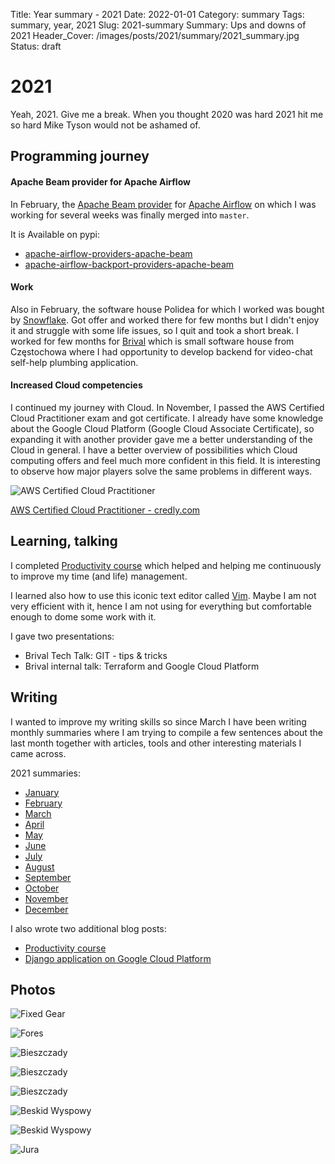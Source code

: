 Title: Year summary - 2021
Date: 2022-01-01
Category: summary
Tags: summary, year, 2021
Slug: 2021-summary
Summary: Ups and downs of 2021
Header_Cover: /images/posts/2021/summary/2021_summary.jpg
Status: draft

# 2021

Yeah, 2021. Give me a break. When you thought 2020 was hard 2021 hit me so hard Mike Tyson would not be ashamed of.

## Programming journey

#### Apache Beam provider for Apache Airflow

In February, the [Apache Beam provider](https://github.com/apache/airflow/pull/12814) for [Apache Airflow](https://github.com/apache/airflow)
on which I was working for several weeks was finally merged into `master`.

It is Available on pypi:

- [apache-airflow-providers-apache-beam](https://pypi.org/project/apache-airflow-providers-apache-beam/)
- [apache-airflow-backport-providers-apache-beam](https://pypi.org/project/apache-airflow-backport-providers-apache-beam/)

#### Work

Also in February, the software house Polidea for which I worked was bought by [Snowflake](https://www.snowflake.com/).
Got offer and worked there for few months but I didn't enjoy it and struggle with some life issues, so I quit and took a short break.
I worked for few months for [Brival](https://www.brival.co/) which is small software house from Częstochowa where I had
opportunity to develop backend for video-chat self-help plumbing application.

#### Increased Cloud competencies

I continued my journey with Cloud.
In November, I passed the AWS Certified Cloud Practitioner exam and got certificate.
I already have some knowledge about the Google Cloud Platform (Google Cloud Associate Certificate),
so expanding it with another provider gave me a better understanding of the Cloud in general.
I have a better overview of possibilities which Cloud computing offers and feel much more confident in this field.
It is interesting to observe how major players solve the same problems in different ways.

<img src="{static}/images/posts/2021/aws-certified-cloud-practitioner.png" alt="AWS Certified Cloud Practitioner" style="display: block; margin-left: auto; margin-right: auto;">

[AWS Certified Cloud Practitioner - credly.com](https://www.credly.com/badges/b3b3b1ac-43da-4715-95ca-3c4881c94473/public_url)

## Learning, talking

I completed [Productivity course]({filename}/posts/2021_04_15_productivity.md) which helped and helping me continuously
to improve my time (and life) management.

I learned also how to use this iconic text editor called [Vim](https://www.vim.org/).
Maybe I am not very efficient with it, hence I am not using for everything but comfortable enough to dome some work with it.

I gave two presentations:

- Brival Tech Talk: GIT - tips & tricks
- Brival internal talk: Terraform and Google Cloud Platform

## Writing

I wanted to improve my writing skills so since March I have been writing monthly summaries where I am trying to compile
a few sentences about the last month together with articles, tools and other interesting materials I came across.

2021 summaries:

- [January]({filename}/posts/2021_01_31_january_links.md)
- [February]({filename}/posts/2021_02_28_february_links.md)
- [March]({filename}/posts/2021_03_31_march_links.md)
- [April]({filename}/posts/2021_04_30_april_links.md)
- [May]({filename}/posts/2021_05_31_may_links.md)
- [June]({filename}/posts/2021_06_30_june_links.md)
- [July]({filename}/posts/2021_07_31_july_links.md)
- [August]({filename}/posts/2021_08_31_august_links.md)
- [September]({filename}/posts/2021_09_30_september_links.md)
- [October]({filename}/posts/2021_10_31_october_links.md)
- [November]({filename}/posts/2021_11_30_november_links.md)
- [December]({filename}/posts/2021_12_31_december_links.md)

I also wrote two additional blog posts:

- [Productivity course]({filename}/posts/2021_04_15_productivity.md)
- [Django application on Google Cloud Platform]({filename}/posts/2021_12_30_django_on_gcp.md)

## Photos

![Fixed Gear]({static}/images/posts/2021/summary/010.jpg)

![Fores]({static}/images/posts/2021/summary/020.jpg)

![Bieszczady]({static}/images/posts/2021/summary/030.jpg)

![Bieszczady]({static}/images/posts/2021/summary/031.jpg)

![Bieszczady]({static}/images/posts/2021/summary/032.jpg)

![Beskid Wyspowy]({static}/images/posts/2021/summary/040.jpg)

![Beskid Wyspowy]({static}/images/posts/2021/summary/041.jpg)

![Jura]({static}/images/posts/2021/summary/090.jpg)
